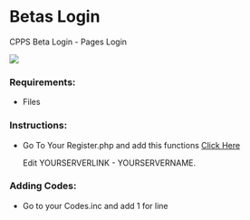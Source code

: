 Betas Login
====

CPPS Beta Login - Pages Login

![](http://imgur.com/s5B76qc.png)

### Requirements:
<ul>
 <li> Files</li>
</ul>

### Instructions:
<ul>
  <li>Go To Your Register.php and add this functions <a href="http://pastebin.com/fWcZ4KwW">Click Here</a><br>

Edit YOURSERVERLINK - YOURSERVERNAME.
</li>
</ul>

### Adding Codes:
<ul>
<li>Go to your Codes.inc and add 1 for line</li>
</ul>
